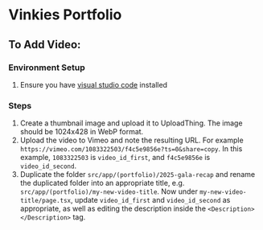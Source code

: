 # Vinkies Portfolio

## To Add Video:

### Environment Setup
1. Ensure you have [visual studio code](https://code.visualstudio.com/) installed 


### Steps
1. Create a thumbnail image and upload it to UploadThing. The image should be 1024x428 in WebP format.
2. Upload the video to Vimeo and note the resulting URL. For example `https://vimeo.com/1083322503/f4c5e9856e?ts=0&share=copy`. In this example, `1083322503` is `video_id_first`, and `f4c5e9856e` is `video_id_second`.
3. Duplicate the folder `src/app/(portfolio)/2025-gala-recap` and rename the duplicated folder into an appropriate title, e.g. `src/app/(portfolio)/my-new-video-title`. Now under `my-new-video-title/page.tsx`, update `video_id_first` and `video_id_second` as appropriate, as well as editing the description inside the `<Description></Description>` tag.
